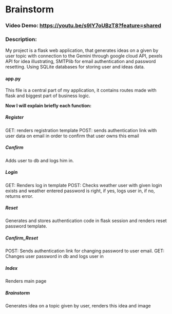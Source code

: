 
# Brainstorm
### Video Demo:  https://youtu.be/s9IY7oUBzT8?feature=shared
### Description:
My project is a flask web application, that generates ideas on a given by user topic with connection to the Gemini through google cloud API, pexels API for idea illustrating, SMTPlib for email authentication and password resetting.  Using SQLite databases for storing user and ideas data.

#### app.py

This file is a central part of my application, it contains routes made with flask and biggest part of business logic. 



**Now I will explain briefly each function:**

##### Register
GET: renders registration template
POST: sends authentication link with user data on email in order to confirm that user owns this email
#####  Confirm 
Adds user to db and logs him in.
##### Login
GET: Renders log in template
POST: Checks weather user with given login exists and weather entered password is right, if yes, logs user in, if no, returns error.
##### Reset
Generates and stores authentication code in flask session and renders reset password template.
##### Confirm_Reset
POST: Sends authentication link for changing password to user email.
GET: Changes user password in db and logs user in
##### Index
Renders main page
##### Brainstorm 
Generates idea on a topic given by user, renders this idea and image

